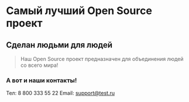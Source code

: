 # Самый лучший Open Source проект

## Сделан людьми для людей

> Наш Open Source проект предназначен для объединения людей со всего мира!

### А вот и наши контакты!

Тел: 8 800 333 55 22
Email: support@test.ru
